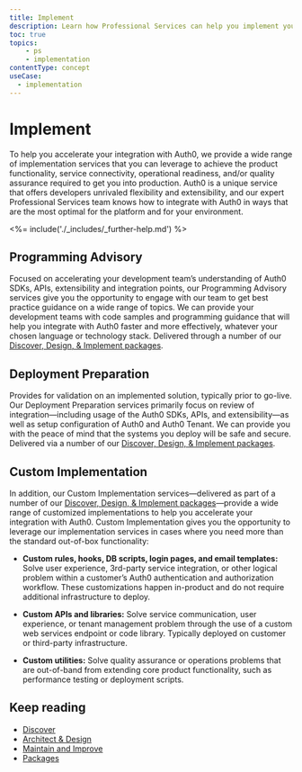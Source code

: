 ```yaml
---
title: Implement
description: Learn how Professional Services can help you implement your Auth0 solution.
toc: true
topics:
    - ps
    - implementation
contentType: concept
useCase:
  - implementation
---
```

# Implement

To help you accelerate your integration with Auth0, we provide a wide range of implementation services that you can leverage to achieve the product functionality, service connectivity, operational readiness, and/or quality assurance required to get you into production. Auth0 is a unique service that offers developers unrivaled flexibility and extensibility, and our expert Professional Services team knows how to integrate with Auth0 in ways that are the most optimal for the platform and for your environment.

<%= include('./_includes/_further-help.md') %>

## Programming Advisory

Focused on accelerating your development team’s understanding of Auth0 SDKs, APIs, extensibility and integration points, our Programming Advisory services give you the opportunity to engage with our team to get best practice guidance on a wide range of topics. We can provide your development teams with code samples and programming guidance that will help you integrate with Auth0 faster and more effectively, whatever your chosen language or technology stack. Delivered through a number of our [Discover, Design, & Implement packages](/services/packages#discover-design-and-implement-packages).    

## Deployment Preparation

Provides for validation on an implemented solution, typically prior to go-live. Our Deployment Preparation services primarily focus on review of integration&mdash;including usage of the Auth0 SDKs, APIs, and extensibility&mdash;as well as setup configuration of Auth0 and Auth0 Tenant. We can provide you with the peace of mind that the systems you deploy will be safe and secure. Delivered via a number of our [Discover, Design, & Implement packages](/services/packages#discover-design-and-implement-packages). 

## Custom Implementation

In addition, our Custom Implementation services&mdash;delivered as part of a number of our [Discover, Design, & Implement packages](/services/packages#discover-design-and-implement-packages)&mdash;provide a wide range of customized implementations to help you accelerate your integration with Auth0. Custom Implementation gives you the opportunity to leverage our implementation services in cases where you need more than the standard out-of-box functionality: 

* **Custom rules, hooks, DB scripts, login pages, and email templates:** Solve user experience, 3rd-party service integration, or other logical problem within a customer’s Auth0 authentication and authorization workflow. These customizations happen in-product and do not require additional infrastructure to deploy.

* **Custom APIs and libraries:** Solve service communication, user experience, or tenant management problem through the use of a custom web services endpoint or code library. Typically deployed on customer or third-party infrastructure.

* **Custom utilities:** Solve quality assurance or operations problems that are out-of-band from extending core product functionality, such as performance testing or deployment scripts.

## Keep reading

* [Discover](/services/discover)
* [Architect & Design](/services/architect-and-design)
* [Maintain and Improve](/services/maintain-and-improve)
* [Packages](/services/packages)

